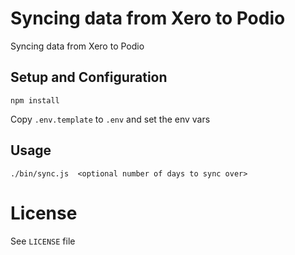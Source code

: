 # Syncing data from Xero to Podio

Syncing data from Xero to Podio

## Setup and Configuration

    npm install

Copy `.env.template` to `.env` and set the env vars


## Usage

    ./bin/sync.js  <optional number of days to sync over>

# License

See `LICENSE` file
